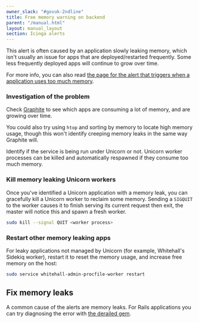 ```yaml
---
owner_slack: "#govuk-2ndline"
title: Free memory warning on backend
parent: "/manual.html"
layout: manual_layout
section: Icinga alerts
---
```


This alert is often caused by an application slowly leaking memory, which
isn't usually an issue for apps that are deployed/restarted frequently.
Some less frequently deployed apps will continue to grow over time.

For more info, you can also read [the page for the alert that triggers
when a application uses too much memory][high-memory].

[high-memory]: /manual/alerts/high-memory-for-application.html

### Investigation of the problem

Check [Graphite][graphite-memory] to see which apps are consuming a lot of
memory, and are growing over time.

You could also try using `htop` and sorting by memory to locate high memory
usage, though this won't identify creeping memory leaks in the same way
Graphite will.

Identify if the service is being run under Unicorn or not. Unicorn worker
processes can be killed and automatically respawned if they consume too much
memory.

[graphite-memory]: https://graphite.publishing.service.gov.uk/render/?width=1133&height=630&_salt=1413553577.366&from=-24days&hideLegend=false&target=highestAverage%28backend-1_backend.processes-*.ps_rss%2C5%29

### Kill memory leaking Unicorn workers

Once you've identified a Unicorn application with a memory leak, you can
gracefully kill a Unicorn worker to reclaim some memory. Sending a `SIGQUIT` to
the worker causes it to finish serving its current request then exit, the
master will notice this and spawn a fresh worker.

```sh
sudo kill --signal QUIT <worker process>
```

### Restart other memory leaking apps

For leaky applications not managed by Unicorn (for example, Whitehall's
Sidekiq worker), restart it to reset the memory usage, and increase free memory
on the host:

```sh
sudo service whitehall-admin-procfile-worker restart
```

## Fix memory leaks

A common cause of the alerts are memory leaks. For Rails applications you
can try diagnosing the error with [the derailed gem].

[the derailed gem]: https://github.com/schneems/derailed_benchmarks
